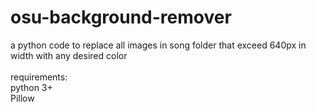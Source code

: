 # osu-background-remover
a python code to replace all images in song folder that exceed 640px in width with any desired color
<br />
<br />
requirements:<br />
python 3+<br />
Pillow
